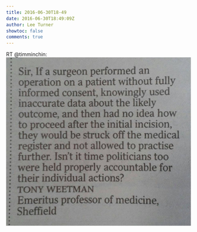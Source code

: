 ```yaml
---
title: 2016-06-30T18-49
date: 2016-06-30T18:49:09Z
author: Lee Turner
showtoc: false
comments: true
---
```


RT @timminchin: ![](/img/x//748589207690579969-CmNiI8VVYAA0IwI.jpg)

